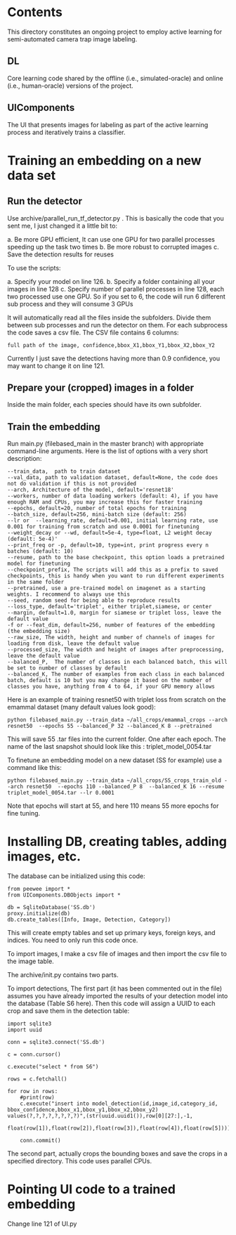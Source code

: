# Contents

This directory constitutes an ongoing project to employ active learning for semi-automated camera trap image labeling.

## DL
Core learning code shared by the offline (i.e., simulated-oracle) and online (i.e., human-oracle) versions of the project.

## UIComponents
The UI that presents images for labeling as part of the active learning process and iteratively trains a classifier.


# Training an embedding on a new data set

## Run the detector
	
Use archive/parallel_run_tf_detector.py . This is basically the code that you sent me, I just changed it a little bit to:

a. Be more GPU efficient, It can use one GPU for two parallel processes speeding up the task two times
b. Be more robust to corrupted images
c. Save the detection results for reuses
	
To use the scripts:

a. Specify your model on line 126.
b. Specify a folder containing all your images in line 128
c. Specify number of parallel processes in line 128, each two processed use one GPU. So if you set to 6, the code will run 6 different sub process and they will consume 3 GPUs
	
It will automatically read all the files inside the subfolders. Divide them between sub processes and run the detector on them. For each subprocess the code saves a csv file. The CSV file contains 6 columns:

`full path of the image, confidence,bbox_X1,bbox_Y1,bbox_X2,bbox_Y2`
	
Currently I just save the detections having more than 0.9 confidence, you may want to change it on line 121.
	

## Prepare your (cropped) images in a folder

Inside the main folder, each species should have its own subfolder.


## Train the embedding

Run main.py (filebased_main in the master branch) with appropriate command-line arguments. Here is the list of options with a very short description:
	
	--train_data,  path to train dataset
	--val_data, path to validation dataset, default=None, the code does not do validation if this is not provided
	--arch, Architecture of the model, default='resnet18'
	--workers, number of data loading workers (default: 4), if you have enough RAM and CPUs, you may increase this for faster training
	--epochs, default=20, number of total epochs for training
	--batch_size, default=256, mini-batch size (default: 256)
	--lr or  --learning_rate, default=0.001, initial learning rate, use 0.001 for training from scratch and use 0.0001 for finetuning
	--weight_decay or --wd, default=5e-4, type=float, L2 weight decay (default: 5e-4)'
	--print_freq or -p, default=10, type=int, print progress every n batches (default: 10)
	--resume, path to the base checkpoint, this option loads a pretrained model for finetuning
	--checkpoint_prefix, The scripts will add this as a prefix to saved checkpoints, this is handy when you want to run different experiments in the same folder
	--pretrained, use a pre-trained model on imagenet as a starting weights. I recommend to always use this
	--seed, random seed for being able to reproduce results
	--loss_type, default='triplet', either triplet,siamese, or center 
	--margin, default=1.0, margin for siamese or triplet loss, leave the default value
	-f or --feat_dim, default=256, number of features of the embedding (the embedding size)
	--raw_size, The width, height and number of channels of images for loading from disk, leave the default value
	--processed_size, The width and height of images after preprocessing, leave the default value
	--balanced_P,  The number of classes in each balanced batch, this will be set to number of classes by default
	--balanced_K, The number of examples from each class in each balanced batch, default is 10 but you may change it based on the number of classes you have, anything from 4 to 64, if your GPU memory allows
	
Here is an example of training resnet50 with triplet loss from scratch on the emammal dataset (many default values look good):  
	
`python filebased_main.py --train_data ~/all_crops/emammal_crops --arch resnet50  --epochs 55 --balanced_P 32 --balanced_K 8 --pretrained`
	
This will save 55 .tar files into the current folder. One after each epoch. The name of the last snapshot should look like this : triplet_model_0054.tar
	
To finetune an embedding model on a new dataset (SS for example) use a command like this:

`python filebased_main.py --train_data ~/all_crops/SS_crops_train_old --arch resnet50  --epochs 110 --balanced_P 8  --balanced_K 16 --resume triplet_model_0054.tar --lr 0.0001`
	
Note that epochs will start at 55, and here 110 means 55 more epochs for fine tuning.

	
# Installing DB, creating tables, adding images, etc.

The database can  be initialized using this code:
	
```
from peewee import *
from UIComponents.DBObjects import *
	
db = SqliteDatabase('SS.db')
proxy.initialize(db)
db.create_tables([Info, Image, Detection, Category])
```
	
This will create empty tables and set up primary keys, foreign keys, and indices. You need to only run this code once.
	
To import images, I make a csv file of images and then import the csv file to the image table.
	
The archive/init.py contains two parts.

To import detections, The first part (it has been commented out in the file) assumes you have already imported the results of your detection model into the database (Table S6 here). Then this code will assign a UUID to each crop and save them in the detection table:

```	
import sqlite3
import uuid
	
conn = sqlite3.connect('SS.db')
	
c = conn.cursor()
	
c.execute("select * from S6")
	
rows = c.fetchall()
	
for row in rows:
	#print(row)
	c.execute("insert into model_detection(id,image_id,category_id, bbox_confidence,bbox_x1,bbox_y1,bbox_x2,bbox_y2) values(?,?,?,?,?,?,?,?)",(str(uuid.uuid1()),row[0][27:],-1,
	float(row[1]),float(row[2]),float(row[3]),float(row[4]),float(row[5])))
	
	conn.commit()
```
	
The second part, actually crops the bounding boxes and save the crops in a specified directory.  This code uses parallel CPUs.
	

# Pointing UI code to a trained embedding

Change line 121 of UI.py 

